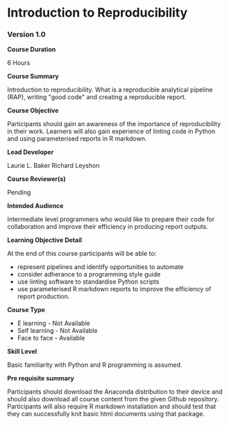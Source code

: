 # Introduction to Reproducibility

### Version 1.0

**Course Duration**

6 Hours

**Course Summary** 

Introduction to reproducibility. What is a reproducible analytical pipeline (RAP), writing "good code" and creating a reproducible report.

**Course Objective** 

Participants should gain an awareness of the importance of reproducibility in their work. Learners will also gain experience of linting code in Python and using parameterised reports in R markdown.

**Lead Developer**

Laurie L. Baker
Richard Leyshon

**Course Reviewer(s)**

Pending

**Intended Audience** 

Intermediate level programmers who would like to prepare their code for collaboration and improve their efficiency in producing report outputs.

**Learning Objective Detail** 

At the end of this course participants will be able to:

* represent pipelines and identify opportunities to automate
* consider adherance to a programming style guide
* use linting software to standardise Python scripts
* use parameterised R markdown reports to improve the efficiency of report production. 

**Course Type**

* E learning - Not Available
* Self learning - Not Available
* Face to face - Available

**Skill Level**

Basic familiarity with Python and R programming is assumed.

**Pre requisite summary**

Participants should download the Anaconda distribution to their device and should also download all course content from the given Github repository. Participants will also require R markdown installation and should test that they can successfully knit basic html documents using that package. 


